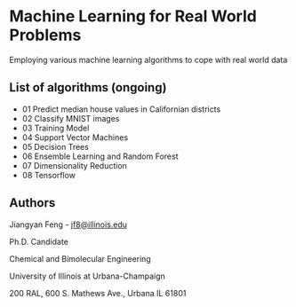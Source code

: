 # Machine Learning for Real World Problems

Employing various machine learning algorithms to cope with real world data

## List of algorithms (ongoing)
* 01 Predict median house values in Californian districts
* 02 Classify MNIST images
* 03 Training Model
* 04 Support Vector Machines
* 05 Decision Trees
* 06 Ensemble Learning and Random Forest
* 07 Dimensionality Reduction
* 08 Tensorflow

## Authors

Jiangyan Feng - jf8@illinois.edu

Ph.D. Candidate

Chemical and Bimolecular Engineering

University of Illinois at Urbana-Champaign

200 RAL, 600 S. Mathews Ave., Urbana IL 61801



